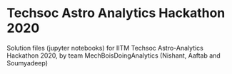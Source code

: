 # Techsoc Astro Analytics Hackathon 2020
Solution files (jupyter notebooks) for IITM Techsoc Astro-Analytics Hackathon 2020, by team MechBoisDoingAnalytics (Nishant, Aaftab and Soumyadeep)
